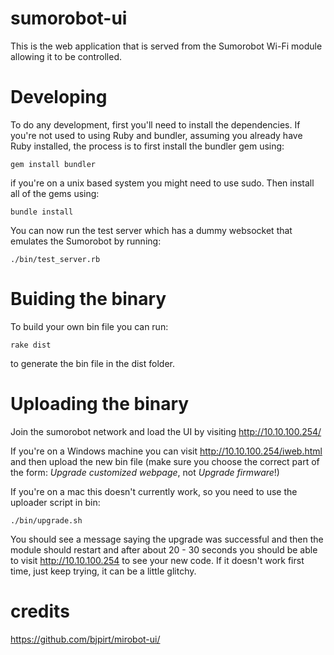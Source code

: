 sumorobot-ui
============
This is the web application that is served from the Sumorobot Wi-Fi module allowing it to be controlled.

Developing
==========
To do any development, first you'll need to install the dependencies. If you're not used to using Ruby and bundler,  assuming you already have Ruby installed, the process is to first install the bundler gem using:
```
gem install bundler
```
if you're on a unix based system you might need to use sudo. Then install all of the gems using:
```
bundle install
```
You can now run the test server which has a dummy websocket that emulates the Sumorobot by running:
```
./bin/test_server.rb
```

Buiding the binary
==================
To build your own bin file you can run:
```
rake dist
```
to generate the bin file in the dist folder.

Uploading the binary
====================
Join the sumorobot network and load the UI by visiting http://10.10.100.254/

If you're on a Windows machine you can visit http://10.10.100.254/iweb.html and then upload the new bin file (make sure you choose the correct part of the form: *Upgrade customized webpage*, not *Upgrade firmware*!)

If you're on a mac this doesn't currently work, so you need to use the uploader script in bin:
```
./bin/upgrade.sh
```
You should see a message saying the upgrade was successful and then the module should restart and after about 20 - 30 seconds you should be able to visit http://10.10.100.254 to see your new code. If it doesn't work first time, just keep  trying, it can be a little glitchy.

credits
=======
https://github.com/bjpirt/mirobot-ui/

